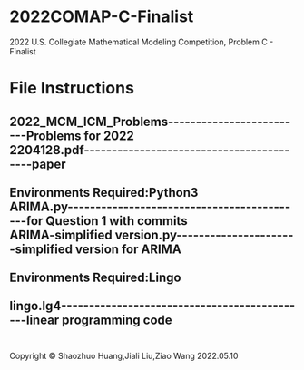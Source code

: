 # 2022COMAP-C-Finalist
2022 U.S. Collegiate Mathematical Modeling Competition, Problem C - Finalist<br>

# File Instructions

2022_MCM_ICM_Problems-------------------------Problems for 2022<br>
2204128.pdf-----------------------------------------paper<br>
<br>
Environments Required:Python3<br>
ARIMA.py-------------------------------------------for Question 1 with commits<br>
ARIMA-simplified version.py----------------------simplified version for ARIMA<br>
<br>
Environments Required:Lingo<br><br>
lingo.lg4---------------------------------------------linear programming code<br>
<br>
---------------
Copyright © Shaozhuo Huang,Jiali Liu,Ziao Wang
2022.05.10
